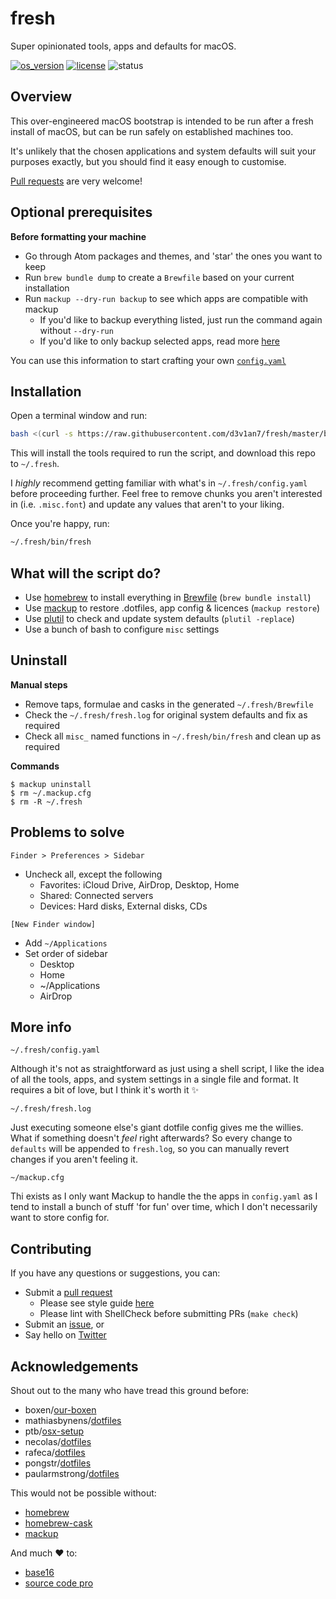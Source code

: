 # fresh

Super opinionated tools, apps and defaults for macOS.

[![os_version](https://img.shields.io/badge/macOS-10.14_Preview-blue.svg?maxAge=2592000)](https://www.apple.com/macos/mojave-preview/)
[![license](https://img.shields.io/badge/license-GLWTPL-green.svg?maxAge=2592000)](LICENSE)
![status](https://img.shields.io/badge/status-not_widely_tested-orange.svg?maxAge=2592000)

## Overview
This over-engineered macOS bootstrap is intended to be run after a fresh install of macOS, but can be run safely on established machines too.

It's unlikely that the chosen applications and system defaults will suit your purposes exactly, but you should find it easy enough to customise.

[Pull requests](https://help.github.com/articles/creating-a-pull-request/) are very welcome!

## Optional prerequisites

**Before formatting your machine**
- Go through Atom packages and themes, and 'star' the ones you want to keep
- Run `brew bundle dump` to create a `Brewfile` based on your current installation
- Run `mackup --dry-run backup` to see which apps are compatible with mackup
  - If you'd like to backup everything listed, just run the command again without `--dry-run`
  - If you'd like to only backup selected apps, read more [here](https://github.com/lra/mackup/blob/master/doc/README.md#applications)

You can use this information to start crafting your own [`config.yaml`](config.yaml)

## Installation

Open a terminal window and run:
``` sh
bash <(curl -s https://raw.githubusercontent.com/d3v1an7/fresh/master/bin/setup)
```

This will install the tools required to run the script, and download this repo to `~/.fresh`.

I _highly_ recommend getting familiar with what's in `~/.fresh/config.yaml` before proceeding further. Feel free to remove chunks you aren't interested in (i.e. `.misc.font`) and update any values that aren't to your liking.

Once you're happy, run:
``` sh
~/.fresh/bin/fresh
```

## What will the script do?

- Use [homebrew](https://github.com/Homebrew/brew) to install everything in [Brewfile](Brewfile) (`brew bundle install`)
- Use [mackup](https://github.com/lra/mackup) to restore .dotfiles, app config & licences (`mackup restore`)
- Use [plutil](http://scriptingosx.com/2016/11/editing-property-lists/) to check and update system defaults (`plutil -replace`)
- Use a bunch of bash to configure `misc` settings

## Uninstall

**Manual steps**
- Remove taps, formulae and casks in the generated `~/.fresh/Brewfile`
- Check the `~/.fresh/fresh.log` for original system defaults and fix as required
- Check all `misc_` named functions in `~/.fresh/bin/fresh` and clean up as required

**Commands**
```
$ mackup uninstall
$ rm ~/.mackup.cfg
$ rm -R ~/.fresh
```

## Problems to solve

`Finder > Preferences > Sidebar`
- Uncheck all, except the following
  - Favorites: iCloud Drive, AirDrop, Desktop, Home
  - Shared: Connected servers
  - Devices: Hard disks, External disks, CDs

`[New Finder window]`
- Add `~/Applications`
- Set order of sidebar
  - Desktop
  - Home
  - ~/Applications
  - AirDrop

## More info

`~/.fresh/config.yaml`

Although it's not as straightforward as just using a shell script, I like the idea of all the tools, apps, and system settings in a single file and format. It requires a bit of love, but I think it's worth it :sparkles:

 `~/.fresh/fresh.log`

Just executing someone else's giant dotfile config gives me the willies. What if something doesn't _feel_ right afterwards? So every change to `defaults` will be appended to `fresh.log`, so you can manually revert changes if you aren't feeling it.

`~/mackup.cfg`

Thi exists as I only want Mackup to handle the the apps in `config.yaml` as I tend to install a bunch of stuff 'for fun' over time, which I don't necessarily want to store config for.

## Contributing

If you have any questions or suggestions, you can:
- Submit a [pull request](https://github.com/d3v1an7/fresh/pull/new/master)
  - Please see style guide [here](https://google.github.io/styleguide/shell.xml)
  - Please lint with ShellCheck before submitting PRs (`make check`)
- Submit an [issue](https://github.com/d3v1an7/fresh/issues/new), or
- Say hello on [Twitter](https://twitter.com/d3v1an7)

## Acknowledgements

Shout out to the many who have tread this ground before:
- boxen/[our-boxen](https://boxen.github.com/)
- mathiasbynens/[dotfiles](https://github.com/mathiasbynens/dotfiles)
- ptb/[osx-setup](https://github.com/ptb/Mac-OS-X-Lion-Setup)
- necolas/[dotfiles](https://github.com/necolas/dotfiles)
- rafeca/[dotfiles](https://github.com/rafeca/dotfiles)
- pongstr/[dotfiles](https://github.com/pongstr/dotfiles)
- paularmstrong/[dotfiles](https://github.com/paularmstrong/dotfiles)

This would not be possible without:
- [homebrew](https://github.com/Homebrew/brew)
- [homebrew-cask](https://github.com/caskroom/homebrew-cask)
- [mackup](https://github.com/lra/mackup)

And much :heart: to:
- [base16](https://github.com/chriskempson/base16)
- [source code pro](https://github.com/adobe-fonts/source-code-pro)
